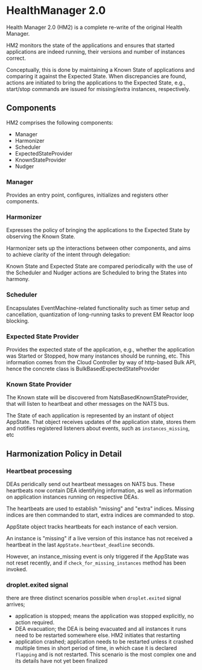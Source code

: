 # HealthManager 2.0

Health Manager 2.0 (HM2) is a complete re-write of the original Health
Manager.

HM2 monitors the state of the applications and ensures that started
applications are indeed running, their versions and number of
instances correct.

Conceptually, this is done by maintaining a Known State of
applications and comparing it against the Expected State. When
discrepancies are found, actions are initiated to bring the
applications to the Expected State, e.g., start/stop commands are
issued for missing/extra instances, respectively.

## Components

HM2 comprises the following components:

- Manager
- Harmonizer
- Scheduler
- ExpectedStateProvider
- KnownStateProvider
- Nudger

### Manager

Provides an entry point, configures, initializes and registers other
components.

### Harmonizer

Expresses the policy of bringing the applications to the Expected
State by observing the Known State.

Harmonizer sets up the interactions between other components, and aims
to achieve clarity of the intent through delegation:

Known State and Expected State are compared periodically with the use
of the Scheduler and Nudger actions are Scheduled to bring the States
into harmony.

### Scheduler

Encapsulates EventMachine-related functionality such as timer setup
and cancellation, quantization of long-running tasks to prevent EM
Reactor loop blocking.

### Expected State Provider

Provides the expected state of the application, e.g., whether the
application was Started or Stopped, how many instances should be
running, etc. This information comes from the Cloud Controller by way
of http-based Bulk API, hence the concrete class is
BulkBasedExpectedStateProvider

### Known State Provider

The Known state will be discovered from NatsBasedKnownStateProvider,
that will listen to heartbeat and other messages on the NATS bus.

The State of each application is represented by an instant of object
AppState. That object receives updates of the application state,
stores them and notifies registered listeners about events, such as
`instances_missing`, etc


## Harmonization Policy in Detail

### Heartbeat processing

DEAs peridically send out heartbeat messages on NATS bus. These
heartbeats now contain DEA identifying information, as well as information
on application instances running on respective DEAs.

The heartbeats are used to establish "missing" and "extra"
indices. Missing indices are then commanded to start, extra indices
are commanded to stop.

AppState object tracks heartbeats for each instance of each version.

An instance is "missing" if a live version of this instance has not
received a heartbeat in the last `AppState.heartbeat_deadline` seconds.

However, an instance_missing event is only triggered if the AppState
was not reset recently, and if `check_for_missing_instances` method
has been invoked.


### droplet.exited signal

there are three distinct scenarios possible when `droplet.exited`
signal arrives;

- application is stopped; means the application was stopped explicitly, no action required.
- DEA evacuation; the DEA is being evacuated and all instances it runs
  need to be restarted somewhere else. HM2 initiates that restarting
- application crashed; application needs to be restarted unless it
  crashed multiple times in short period of time, in which case it is
  declared `flapping` and is not restarted. This scenario is the most
  complex one and its details have not yet been finalized
